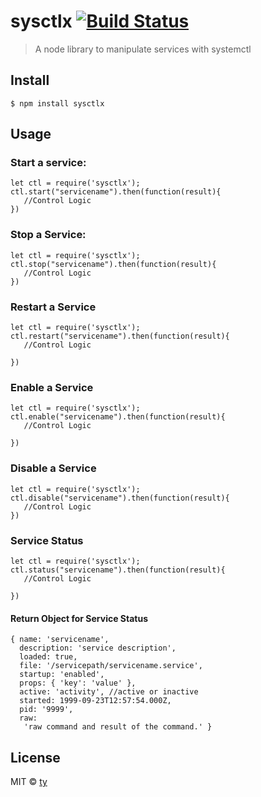 # sysctlx [![Build Status](https://travis-ci.org/taoyuan/sysctlx.svg?branch=master)](https://travis-ci.org/taoyuan/sysctlx)

> A node library to manipulate services with systemctl


## Install

```
$ npm install sysctlx
```

## Usage

### Start a service:
```
let ctl = require('sysctlx');
ctl.start("servicename").then(function(result){
   //Control Logic
})
```

### Stop a Service:
```
let ctl = require('sysctlx');
ctl.stop("servicename").then(function(result){
   //Control Logic
})
```

### Restart a Service
```
let ctl = require('sysctlx');
ctl.restart("servicename").then(function(result){
   //Control Logic
   
})
```

### Enable a Service
```
let ctl = require('sysctlx');
ctl.enable("servicename").then(function(result){
   //Control Logic
   
})
```

### Disable a Service
```
let ctl = require('sysctlx');
ctl.disable("servicename").then(function(result){
   //Control Logic
})
```

### Service Status
```
let ctl = require('sysctlx');
ctl.status("servicename").then(function(result){
   //Control Logic
   
})
```

#### Return Object for Service Status
```
{ name: 'servicename',
  description: 'service description',
  loaded: true,
  file: '/servicepath/servicename.service',
  startup: 'enabled',
  props: { 'key': 'value' },
  active: 'activity', //active or inactive
  started: 1999-09-23T12:57:54.000Z,
  pid: '9999',
  raw:
   'raw command and result of the command.' }
```

## License

MIT © [ty](https://github.com/taoyuan)
